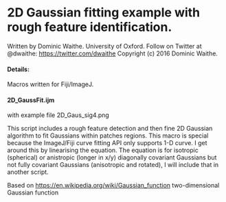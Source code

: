 # 2D Gaussian fitting example with rough feature identification.


Written by Dominic Waithe. University of Oxford. Follow on Twitter at @dwaithe: https://twitter.com/dwaithe
Copyright (c) 2016 Dominic Waithe.

#### Details:
Macros written for Fiji/ImageJ. 



#### 2D_GaussFit.ijm 
with example file 2D_Gaus_sig4.png

This script includes a rough feature detection and then fine 2D Gaussian algorithm to fit Gaussians within patches regions.
This macro is special because the ImageJ/Fiji curve fitting API only supports 1-D curve. I get around this by linearising the equation.
The equation is for isotropic (spherical) or anistropic (longer in x/y) diagonally covariant Gaussians but not fully covariant Gaussians (anisotropic and rotated), I will include that in another script.

Based on https://en.wikipedia.org/wiki/Gaussian_function two-dimensional Gaussian function